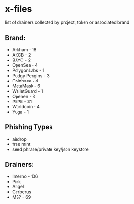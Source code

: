 # x-files
 list of drainers collected by project, token or associated brand

 ## Brand:
 * Arkham - 18
 * AKCB - 2
 * BAYC - 2
 * OpenSea - 4
 * PolygonLabs - 1 
 * Pudgy Pengins - 3
 * Coinbase - 4
 * MetaMask - 6
 * WalletGuard - 1
 * Openen - 3  
 * PEPE - 31
 * Worldcoin - 4 
 * Yuga - 1

 ## Phishing Types
 * airdrop
 * free mint
 * seed phrase/private key/json keystore

 ## Drainers:
 * Inferno - 106
 * Pink
 * Angel
 * Cerberus
 * MS? - 69
